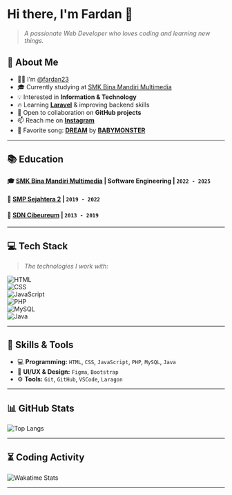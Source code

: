 # **Hi there, I'm Fardan** 👋  
> _A passionate Web Developer who loves coding and learning new things._  

## **📌 About Me**  
- 👨‍💻 I’m [@fardan23](https://github.com/fardan23/)  
- 🎓 Currently studying at [SMK Bina Mandiri Multimedia](http://smkbm3.sch.id)  
- 💡 Interested in **Information & Technology**  
- 🔥 Learning **[Laravel](https://laravel.com/)** & improving backend skills  
- 🤝 Open to collaboration on **GitHub projects**  
- 📫 Reach me on **[Instagram](https://www.instagram.com/muhamadfardan11/)**  
- 🎵 Favorite song: **[DREAM](https://open.spotify.com/intl-id/track/580sy6eZ6j0LrjvayPKD0k)** by **[BABYMONSTER](https://www.youtube.com/channel/UCqwUnggBBct-AY2lAdI88jQ)**  

---

## **📚 Education**  
#### 🎓 [SMK Bina Mandiri Multimedia](http://smkbm3.sch.id) | **Software Engineering** | `2022 - 2025`  
#### 🏫 [SMP Sejahtera 2](https://sekolah.data.kemdikbud.go.id/index.php/chome/profil/50307b14-2cf5-e011-a55a-dd9b94355c60) | `2019 - 2022`  
#### 🏫 [SDN Cibeureum](https://www.sdncibeureumcileungsi.sch.id/) | `2013 - 2019`  

---

## **💻 Tech Stack**  
> _The technologies I work with:_  

![HTML](https://img.shields.io/badge/-HTML5-E34F26?style=flat&logo=html5&logoColor=white)  
![CSS](https://img.shields.io/badge/-CSS3-1572B6?style=flat&logo=css3&logoColor=white)  
![JavaScript](https://img.shields.io/badge/-JavaScript-F7DF1E?style=flat&logo=javascript&logoColor=black)  
![PHP](https://img.shields.io/badge/-PHP-777BB4?style=flat&logo=php&logoColor=white)  
![MySQL](https://img.shields.io/badge/-MySQL-4479A1?style=flat&logo=mysql&logoColor=white)  
![Java](https://img.shields.io/badge/-Java-007396?style=flat&logo=java&logoColor=white)  

---

## **🚀 Skills & Tools**  
- 💻 **Programming:** `HTML`, `CSS`, `JavaScript`, `PHP`, `MySQL`, `Java`  
- 🎨 **UI/UX & Design:** `Figma`, `Bootstrap`  
- ⚙️ **Tools:** `Git`, `GitHub`, `VSCode`, `Laragon`  

---

## **📊 GitHub Stats**  
![Top Langs](https://github-readme-stats.vercel.app/api/top-langs/?username=fardan23&layout=compact&langs_count=6&theme=tokyonight)  

---

## **⏳ Coding Activity**  
![Wakatime Stats](https://github-readme-stats.vercel.app/api/wakatime?username=fardan23&theme=tokyonight)  

---
